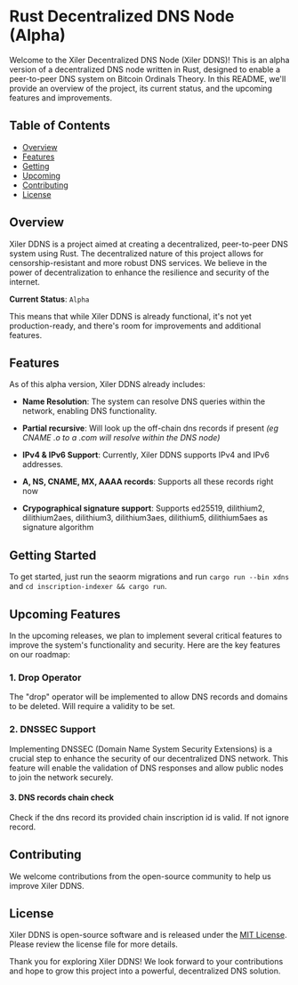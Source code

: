 # Rust Decentralized DNS Node (Alpha)

Welcome to the Xiler Decentralized DNS Node (Xiler DDNS)! This is an alpha version of a decentralized DNS node written in Rust, designed to enable a peer-to-peer DNS system on Bitcoin Ordinals Theory. In this README, we'll provide an overview of the project, its current status, and the upcoming features and improvements.

## Table of Contents

* [Overview](#overview)
* [Features](#features)
* [Getting](#started-getting)
* [Upcoming](#features-upcoming)
* [Contributing](#contributing)
* [License](#license)

## Overview

Xiler DDNS is a project aimed at creating a decentralized, peer-to-peer DNS system using Rust. The decentralized nature of this project allows for censorship-resistant and more robust DNS services. We believe in the power of decentralization to enhance the resilience and security of the internet.

**Current Status**: `Alpha`

This means that while Xiler DDNS is already functional, it's not yet production-ready, and there's room for improvements and additional features.

## Features

As of this alpha version, Xiler DDNS already includes:

* **Name Resolution**: The system can resolve DNS queries within the network, enabling DNS functionality.

* **Partial recursive**: Will look up the off-chain dns records if present *(eg CNAME .o to a .com will resolve within the DNS node)*

* **IPv4 & IPv6 Support**: Currently, Xiler DDNS supports IPv4 and IPv6 addresses.

* **A, NS, CNAME, MX, AAAA records**: Supports all these records right now

* **Crypographical signature support**: Supports ed25519, dilithium2, dilithium2aes, dilithium3, dilithium3aes, dilithium5, dilithium5aes as signature algorithm

## Getting Started

To get started, just run the seaorm migrations and run `cargo run --bin xdns` and `cd inscription-indexer && cargo run`.

## Upcoming Features

In the upcoming releases, we plan to implement several critical features to improve the system's functionality and security. Here are the key features on our roadmap:

### 1. Drop Operator

The "drop" operator will be implemented to allow DNS records and domains to be deleted. Will require a validity to be set.

### 2. DNSSEC Support

Implementing DNSSEC (Domain Name System Security Extensions) is a crucial step to enhance the security of our decentralized DNS network. This feature will enable the validation of DNS responses and allow public nodes to join the network securely.

#### 3. DNS records chain check

Check if the dns record its provided chain inscription id is valid. If not ignore record.

## Contributing

We welcome contributions from the open-source community to help us improve Xiler DDNS.

## License

Xiler DDNS is open-source software and is released under the [MIT License](LICENSE). Please review the license file for more details.

Thank you for exploring Xiler DDNS! We look forward to your contributions and hope to grow this project into a powerful, decentralized DNS solution.

